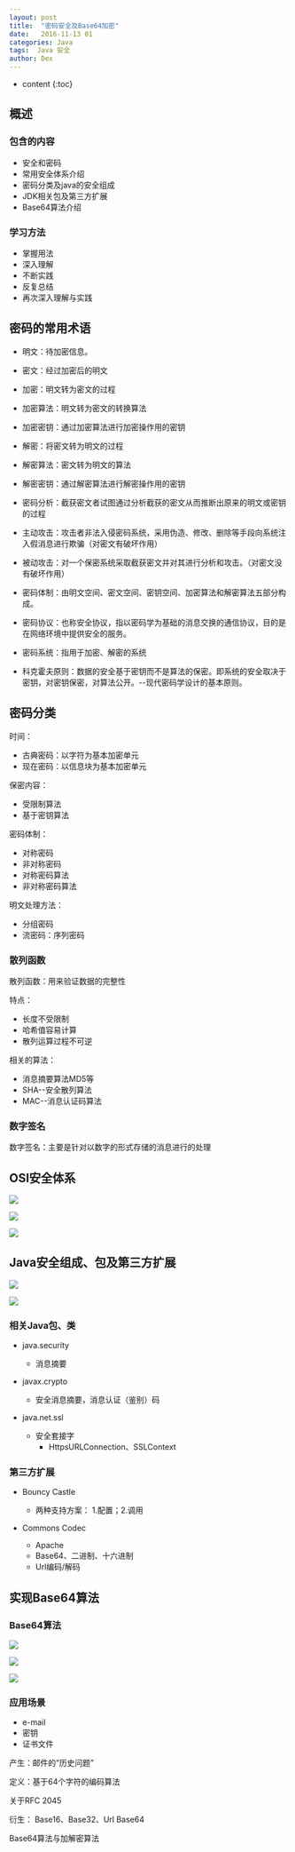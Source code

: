```yaml
---
layout: post
title:  "密码安全及Base64加密"
date:   2016-11-13 01
categories: Java
tags:  Java 安全
author: Dex
---
```


* content
{:toc}





## 概述 ##

### 包含的内容 ###

- 安全和密码
- 常用安全体系介绍
- 密码分类及java的安全组成
- JDK相关包及第三方扩展
- Base64算法介绍

### 学习方法 ###

- 掌握用法
- 深入理解
- 不断实践
- 反复总结
- 再次深入理解与实践

## 密码的常用术语 ##

- 明文：待加密信息。
- 密文：经过加密后的明文
- 加密：明文转为密文的过程
- 加密算法：明文转为密文的转换算法
- 加密密钥：通过加密算法进行加密操作用的密钥
- 解密：将密文转为明文的过程
- 解密算法：密文转为明文的算法
- 解密密钥：通过解密算法进行解密操作用的密钥

- 密码分析：截获密文者试图通过分析截获的密文从而推断出原来的明文或密钥的过程
- 主动攻击：攻击者非法入侵密码系统，采用伪造、修改、删除等手段向系统注入假消息进行欺骗（对密文有破坏作用）
- 被动攻击：对一个保密系统采取截获密文并对其进行分析和攻击。（对密文没有破坏作用）
- 密码体制：由明文空间、密文空间、密钥空间、加密算法和解密算法五部分构成。

- 密码协议：也称安全协议，指以密码学为基础的消息交换的通信协议，目的是在网络环境中提供安全的服务。
- 密码系统：指用于加密、解密的系统
- 科克霍夫原则：数据的安全基于密钥而不是算法的保密。即系统的安全取决于密钥，对密钥保密，对算法公开。--现代密码学设计的基本原则。

## 密码分类  ##

时间：

- 古典密码：以字符为基本加密单元
- 现在密码：以信息块为基本加密单元

保密内容：

- 受限制算法
- 基于密钥算法

密码体制：

- 对称密码
- 非对称密码
- 对称密码算法
- 非对称密码算法

明文处理方法：

- 分组密码
- 流密码：序列密码

### 散列函数 ###

散列函数：用来验证数据的完整性

特点：

- 长度不受限制
- 哈希值容易计算
- 散列运算过程不可逆

相关的算法：

- 消息摘要算法MD5等
- SHA--安全散列算法
- MAC--消息认证码算法

### 数字签名 ###

数字签名：主要是针对以数字的形式存储的消息进行的处理


## OSI安全体系 ##

![](http://zdx0122.qiniudn.com/osi.png)

![](http://zdx0122.qiniudn.com/TCPIP%E5%AE%89%E5%85%A8%E4%BD%93%E7%B3%BB.png)

![](http://zdx0122.qiniudn.com/TCPIP%E5%AE%89%E5%85%A8%E4%BD%93%E7%B3%BB2.png)

## Java安全组成、包及第三方扩展 ##

![](http://zdx0122.qiniudn.com/Java%E5%AE%89%E5%85%A8%E7%BB%84%E6%88%90.png)

![](http://zdx0122.qiniudn.com/Java%E5%AE%89%E5%85%A8%E7%BB%84%E6%88%902.png)

### 相关Java包、类 ###

- java.security
	- 消息摘要

- javax.crypto
	- 安全消息摘要，消息认证（鉴别）码

- java.net.ssl
	- 安全套接字
		- HttpsURLConnection、SSLContext

### 第三方扩展 ###

- Bouncy Castle
	- 两种支持方案： 1.配置；2.调用

- Commons Codec
	- Apache
	- Base64、二进制、十六进制
	- Url编码/解码

## 实现Base64算法 ##

### Base64算法 ###

![](http://zdx0122.qiniudn.com/Base64%E7%AE%97%E6%B3%95.jpg)

![](http://zdx0122.qiniudn.com/Base64%E4%BB%A3%E7%A0%81.jpg)

![](http://zdx0122.qiniudn.com/Base64%E4%BB%A3%E7%A0%812.jpg)

### 应用场景 ###

- e-mail
- 密钥
- 证书文件

产生：邮件的“历史问题”

定义：基于64个字符的编码算法

关于RFC 2045

衍生： Base16、Base32、Url Base64

Base64算法与加解密算法